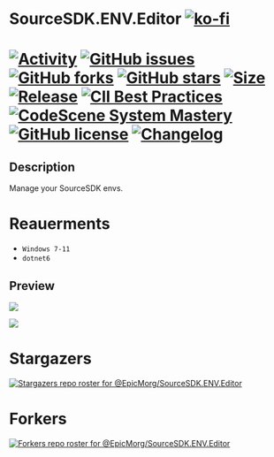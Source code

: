 # SourceSDK.ENV.Editor  [![ko-fi](https://www.ko-fi.com/img/githubbutton_sm.svg)](https://ko-fi.com/B0B81CUI4)

#  [![Activity](https://img.shields.io/github/commit-activity/m/EpicMorg/SourceSDK.ENV.Editor?label=commits&style=flat-square)](https://github.com/EpicMorg/SourceSDK.ENV.Editor/commits) [![GitHub issues](https://img.shields.io/github/issues/EpicMorg/SourceSDK.ENV.Editor.svg?style=popout-square)](https://github.com/EpicMorg/SourceSDK.ENV.Editor/issues) [![GitHub forks](https://img.shields.io/github/forks/EpicMorg/SourceSDK.ENV.Editor.svg?style=popout-square)](https://github.com/EpicMorg/SourceSDK.ENV.Editor/network) [![GitHub stars](https://img.shields.io/github/stars/EpicMorg/SourceSDK.ENV.Editor.svg?style=popout-square)](https://github.com/EpicMorg/SourceSDK.ENV.Editor/stargazers)  [![Size](https://img.shields.io/github/repo-size/EpicMorg/SourceSDK.ENV.Editor?label=size&style=flat-square)](https://github.com/EpicMorg/SourceSDK.ENV.Editor/archive/master.zip) [![Release](https://img.shields.io/github/v/release/EpicMorg/SourceSDK.ENV.Editor?style=flat-square)](https://github.com/EpicMorg/SourceSDK.ENV.Editor/releases) [![CII Best Practices](https://bestpractices.coreinfrastructure.org/projects/3658/badge)](https://bestpractices.coreinfrastructure.org/projects/3658) [![CodeScene System Mastery](https://codescene.io/projects/6535/status-badges/system-mastery)](https://codescene.io/projects/6535) [![GitHub license](https://img.shields.io/github/license/EpicMorg/SourceSDK.ENV.Editor.svg?style=popout-square)](LICENSE.md) [![Changelog](https://img.shields.io/badge/Changelog-yellow.svg?style=popout-square)](CHANGELOG.md)

## Description
Manage your SourceSDK envs.

# Reauerments
* `Windows 7-11`
* `dotnet6`

## Preview   

![](https://rawcdn.githack.com/EpicMorg/SourceSDK.ENV.Editor/cbf034d866febd4ba87005cd2344bf1b46372a18/.github/images/preview1.png)

![](https://rawcdn.githack.com/EpicMorg/SourceSDK.ENV.Editor/cbf034d866febd4ba87005cd2344bf1b46372a18/.github/images/preview2.png)


# Stargazers
[![Stargazers repo roster for @EpicMorg/SourceSDK.ENV.Editor](https://reporoster.com/stars/dark/EpicMorg/SourceSDK.ENV.Editor)](https://github.com/EpicMorg/SourceSDK.ENV.Editor/stargazers)

# Forkers
[![Forkers repo roster for @EpicMorg/SourceSDK.ENV.Editor](https://reporoster.com/forks/dark/EpicMorg/SourceSDK.ENV.Editor)](https://github.com/EpicMorg/SourceSDK.ENV.Editor/network/members)
